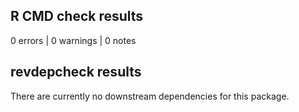 ## R CMD check results

0 errors | 0 warnings | 0 notes

## revdepcheck results

There are currently no downstream dependencies for this package.

